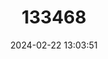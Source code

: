 ---
title: "133468"
category: "Platygyra daedalea"
draft: false
date: 2024-02-22 13:03:51
languages:
  English: ["Brain Coral"]
---